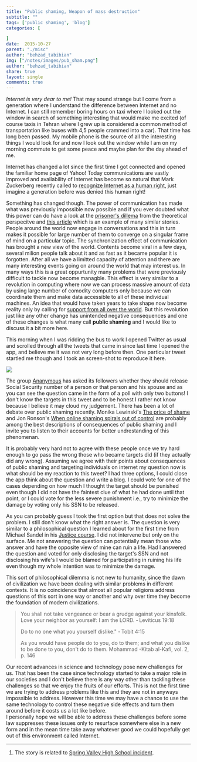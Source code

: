 ```yaml
---
title: "Public shaming, Weapon of mass destruction"
subtitle: ""
tags: ['public shaming', 'blog']
categories: [

]
date:  2015-10-27
parent: "./misc"
author: "behzad_tabibian"
img: ["/notes/images/pub_sham.png"]
author: "behzad_tabibian"
share: true
layout: single
comments: true
---
```

*Internet is very dear to me!* That may sound strange but I come from a generation where I understand the difference between Internet and no Internet. I can still remember boring hours on taxi where I looked out the window in search of something interesting that would make me excited (of course taxis in Tehran where I grew up is considered a common method of transportation like buses with 4,5 people crammed into a car). That time has long been passed. My mobile phone is the source of all the interesting things I would look for and now I look out the window while I am on my morning commute to get some peace and maybe plan for the day ahead of me.

Internet has changed a lot since the first time I got connected and opened the familiar home page of Yahoo! Today communications are vastly improved and availability of Internet has become so natural that Mark Zuckerberg recently called to [recognize Internet as a human right](https://www.facebook.com/isconnectivityahumanright), just imagine a generation before was denied this human right!

Something has changed though. The power of communication has made what was previously impossible now possible and if you ever doubted what this power can do have a look at the [prisoner's dillema](https://en.wikipedia.org/wiki/Prisoner%27s_dilemma) from the theoretical perspecitve and [this article](http://www.bbc.com/news/world-asia-34409343) which is an example of many similar stories. People around the world now engage in conversations and this in turn makes it possible for large number of them to converge on a singular frame of mind on a particular topic. The synchronization effect of communication has brought a new view of the world. Contents become viral in a few days, several milion people talk about it and as fast as it became popular it is forgotten. After all we have a limitted capacity of attention and there are many interesting events going on around the world that may interest us. In many ways this is a great oppurtunity many problems that were previously difficult to tackle now become managble. This effect is very similar to a revolution in computing where now we can process massive amount of data by using large number of comodity computers only because we can coordinate them and make data accessible to all of these individual machines. An idea that would have taken years to take shape now become reality only by calling for [support from all over the world](https://www.kickstarter.com/projects/2106691934/blocks-the-worlds-first-modular-smartwatch?utm_source=facebook&utm_medium=cpc&utm_campaign=reatargeting-search&gclid=CKPDvuW14sgCFYhAGwodiQIGhg). But this revolution just like any other change has unintended negative consequences and one of these changes is what many call **public shaming** and I would like to discuss it a bit more here.

This morning when I was ridding the bus to work I opened Twitter as usual and scrolled through all the tweets that came in since last time I opened the app, and believe me it was not very long before then. One particular tweet startled me though and I took an screen-shot to reproduce it here.<br>

<img src="{{site.baseurl}}/notes/images/pub_sham.png" align="middle" class="image left">

The group [Ananymous](https://en.wikipedia.org/wiki/Anonymous_%28group%29) has asked its followers whether they should release Social Security number of a person or that person and his spouse and as you can see the question came in the form of a poll with only two buttons! I don't know the targets in this tweet and to be honest I rather not know because I believe it may cloud my judgement. There has been a lot of debate over public shaming recently. Monika Lewinski's [The price of shame](https://www.ted.com/talks/monica_lewinsky_the_price_of_shame?language=en) and Jon Ronson's [When online shaming spirals out of control](https://www.ted.com/talks/jon_ronson_what_happens_when_online_shaming_spirals_out_of_control?language=en) are probably among the best descriptions of consequences of public shaming and I invite you to listen to their accounts for better undrestanding of this phenomenan.

It is probably very hard not to agree with these people once we try hard enough to go pass the wrong those who became targets did (if they actually did any wrong). Assuming we agree with their points about consequences of public shaming and targeting individuals on internet my question now is what should be my reaction to this tweet? I had three options, I could close the app think about the question and write a blog. I could vote for one of the cases depending on how much I thought the target should be punished even though I did not have the faintest clue of what he had done until that point, or I could vote for the less severe punishment i.e., try to minimize the damage by voting only his SSN to be released.

As you can probably guess I took the first option but that does not solve the problem. I still don't know what the right answer is. The question is very similar to a philosophical question I learned about for the first time from Michael Sandel in his [Justice course](https://www.youtube.com/watch?feature=player_embedded&v=kBdfcR-8hEY#t=36). I did not intervene but only on the surface. Me not answering the question can potentially mean those who answer and have the opposite view of mine can ruin a life. Had I answered the question and voted for only disclosing the target's SSN and not disclosing his wife's I would be blamed for participating in ruining his life even though my whole intention was to minimize the damage.

This sort of philosophical dilemma is not new to humanity, since the dawn of civilization we have been dealing with similar problems in different contexts. It is no coincidence that almost all popular religions address questions of this sort in one way or another and why over time they become the foundation of modern civilizations.

> You shall not take vengeance or bear a grudge against your kinsfolk. Love your neighbor as yourself: I am the LORD.
 - Leviticus 19:18
>
> Do to no one what you yourself dislike."
 - Tobit 4:15
>
> As you would have people do to you, do to them; and what you dislike to be done to you, don't do to them.
  Mohammad -Kitab al-Kafi, vol. 2, p. 146

Our recent advances in science and technology pose new challenges for us. That has been the case since technology started to take a major role in our societies and I don't believe there is any way other than tackling these challenges so that we enjoy the fruits of our efforts. This is not the first time we are trying to address problems like this and they are not in anyways impossible to address. However this time we may have a chance to use the same technology to control these negative side effects and turn them around before it costs us a lot like before. <br>I personally hope we will be able to address these challenges before some law suppresses these issues only to resurface somewhere else in a new form and in the mean time take away whatever good we could hopefully get out of this environment called Internet.

----

1. The story is related to [Spring Valley High School incident](http://www.slate.com/articles/news_and_politics/politics/2015/10/spring_valley_high_school_resource_officer_ben_field_s_violent_arrest_of.html).
